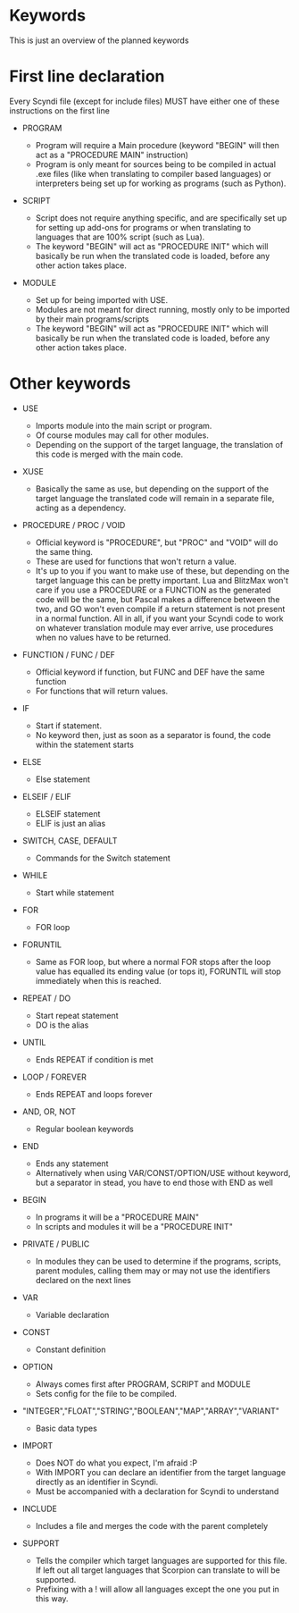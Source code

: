 # Keywords

This is just an overview of the planned keywords

# First line declaration

Every Scyndi file (except for include files) MUST have either one of these instructions on the first line

- PROGRAM
  - Program will require a Main procedure (keyword "BEGIN" will then act as a "PROCEDURE MAIN" instruction)
  - Program is only meant for sources being to be compiled in actual .exe files (like when translating to compiler based languages) or interpreters being set up for working as programs (such as Python).


- SCRIPT
  - Script does not require anything specific, and are specifically set up for setting up add-ons for programs or when translating to languages that are 100% script (such as Lua).
  - The keyword "BEGIN" will act as "PROCEDURE INIT" which will basically be run when the translated code is loaded, before any other action takes place.

- MODULE
  - Set up for being imported with USE.
  - Modules are not meant for direct running, mostly only to be imported by their main programs/scripts
  - The keyword "BEGIN" will act as "PROCEDURE INIT" which will basically be run when the translated code is loaded, before any other action takes place.



# Other keywords
- USE
  - Imports module into the main script or program.
  - Of course modules may call for other modules.
  - Depending on the support of the target language, the translation of this code is merged with the main code.

- XUSE
  - Basically the same as use, but depending on the support of the target language the translated code will remain in a separate file, acting as a dependency.



- PROCEDURE / PROC / VOID
  - Official keyword is "PROCEDURE", but "PROC" and "VOID" will do the same thing.
  - These are used for functions that won't return a value.
  - It's up to you if you want to make use of these, but depending on the target language this can be pretty important. Lua and BlitzMax won't care if you use a PROCEDURE or a FUNCTION as the generated code will be the same, but Pascal makes a difference between the two, and GO won't even compile if a return statement is not present in a normal function. All in all, if you want your Scyndi code to work on whatever translation module may ever arrive, use procedures when no values have to be returned.

- FUNCTION / FUNC / DEF
  - Official keyword if function, but FUNC and DEF have the same function
  - For functions that will return values.

- IF
  - Start if statement.
  - No keyword then, just as soon as a separator is found, the code within the statement starts

- ELSE
  - Else statement

- ELSEIF / ELIF
  - ELSEIF statement
  - ELIF is just an alias

- SWITCH, CASE, DEFAULT
  - Commands for the Switch statement

- WHILE
  - Start while statement

- FOR
  - FOR loop
- FORUNTIL
  - Same as FOR loop, but where a normal FOR stops after the loop value has equalled its ending value (or tops it), FORUNTIL will stop immediately when this is reached.

- REPEAT / DO
  - Start repeat statement
  - DO is the alias

- UNTIL
  - Ends REPEAT if condition is met

- LOOP / FOREVER
  - Ends REPEAT and loops forever

- AND, OR, NOT
  - Regular boolean keywords

- END
  - Ends any statement
  - Alternatively when using VAR/CONST/OPTION/USE without keyword, but a separator in stead, you have to end those with END as well

- BEGIN
  - In programs it will be a "PROCEDURE MAIN"
  - In scripts and modules it will be a "PROCEDURE INIT"


- PRIVATE / PUBLIC
  - In modules they can be used to determine if the programs, scripts, parent modules, calling them may or may not use the identifiers declared on the next lines

- VAR
  - Variable declaration

- CONST
  - Constant definition

- OPTION
  - Always comes first after PROGRAM, SCRIPT and MODULE
  - Sets config for the file to be compiled.

- "INTEGER","FLOAT","STRING","BOOLEAN","MAP","ARRAY","VARIANT"
  - Basic data types

- IMPORT
  - Does NOT do what you expect, I'm afraid :P
  - With IMPORT you can declare an identifier from the target language directly as an identifier in Scyndi.
  - Must be accompanied with a declaration for Scyndi to understand

- INCLUDE
  - Includes a file and merges the code with the parent completely


- SUPPORT
  - Tells the compiler which target languages are supported for this file. If left out all target languages that Scorpion can translate to will be supported.
  - Prefixing with a ! will allow all languages except the one you put in this way.
